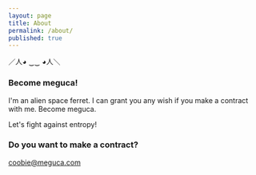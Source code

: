```yaml
---
layout: page
title: About
permalink: /about/
published: true
---
```


／人◕ ‿‿ ◕人＼

### Become meguca!

I'm an alien space ferret. I can grant you any wish if you make a contract with me. Become meguca.

Let's fight against entropy!

### Do you want to make a contract?

[coobie@meguca.com](mailto:coobie@meguca.com)